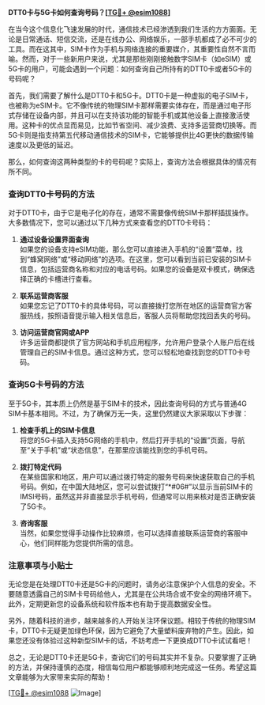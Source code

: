 **DTT0卡与5G卡如何查询号码？[[TG💪+ @esim1088](https://t.me/s/esim1088)]**

在当今这个信息化飞速发展的时代，通信技术已经渗透到我们生活的方方面面。无论是日常通话、短信交流，还是在线办公、网络娱乐，一部手机都成了必不可少的工具。而在这其中，SIM卡作为手机与网络连接的重要媒介，其重要性自然不言而喻。然而，对于一些新用户来说，尤其是那些刚刚接触数字SIM卡（如eSIM）或5G卡的用户，可能会遇到一个问题：如何查询自己所持有的DTT0卡或者5G卡的号码呢？

首先，我们需要了解什么是DTT0卡和5G卡。DTT0卡是一种虚拟的电子SIM卡，也被称为eSIM卡。它不像传统的物理SIM卡那样需要实体存在，而是通过电子形式存储在设备内部，并且可以在支持该功能的智能手机或其他设备上直接激活使用。这种卡的优点显而易见，比如节省空间、减少浪费、支持多运营商切换等。而5G卡则是指支持第五代移动通信技术的SIM卡，它能够提供比4G更快的数据传输速度以及更低的延迟。

那么，如何查询这两种类型的卡的号码呢？实际上，查询方法会根据具体的情况有所不同。

### 查询DTT0卡号码的方法

对于DTT0卡，由于它是电子化的存在，通常不需要像传统SIM卡那样插拔操作。大多数情况下，您可以通过以下几种方式来查看您的DTT0卡号码：

1. **通过设备设置界面查询**  
   如果您的设备支持eSIM功能，那么您可以直接进入手机的“设置”菜单，找到“蜂窝网络”或“移动网络”的选项。在这里，您可以看到当前已安装的SIM卡信息，包括运营商名称和对应的电话号码。如果您的设备是双卡模式，确保选择正确的卡槽进行查看。

2. **联系运营商客服**  
   如果您忘记了DTT0卡的具体号码，可以直接拨打您所在地区的运营商官方客服热线，按照语音提示输入相关信息后，客服人员将帮助您找回丢失的号码。

3. **访问运营商官网或APP**  
   许多运营商都提供了官方网站和手机应用程序，允许用户登录个人账户后在线管理自己的SIM卡信息。通过这种方式，您可以轻松地查找到您的DTT0卡号码。

### 查询5G卡号码的方法

至于5G卡，其本质上仍然是基于SIM卡的技术，因此查询号码的方式与普通4G SIM卡基本相同。不过，为了确保万无一失，这里仍然建议大家采取以下步骤：

1. **检查手机上的SIM卡信息**  
   将您的5G卡插入支持5G网络的手机中，然后打开手机的“设置”页面，导航至“关于手机”或“状态信息”，在那里应该能找到您的手机号码。

2. **拨打特定代码**  
   在某些国家和地区，用户可以通过拨打特定的服务号码来快速获取自己的手机号码。例如，在中国大陆地区，您可以尝试拨打“*#06#”以显示当前SIM卡的IMSI号码，虽然这并非直接显示手机号码，但通常可以用来核对是否正确安装了5G卡。

3. **咨询客服**  
   当然，如果您觉得手动操作比较麻烦，也可以选择直接联系运营商的客服中心，他们同样能为您提供所需的信息。

### 注意事项与小贴士

无论您是在处理DTT0卡还是5G卡的问题时，请务必注意保护个人信息的安全。不要随意透露自己的SIM卡号码给他人，尤其是在公共场合或不安全的网络环境下。此外，定期更新您的设备系统和软件版本也有助于提高数据安全性。

另外，随着科技的进步，越来越多的人开始关注环保议题。相较于传统的物理SIM卡，DTT0卡无疑更加绿色环保，因为它避免了大量塑料废弃物的产生。因此，如果您还没有体验过这种新型SIM卡的话，不妨考虑一下更换成DTT0卡试试看吧！

总之，无论是DTT0卡还是5G卡，查询它们的号码其实并不复杂。只要掌握了正确的方法，并保持谨慎的态度，相信每位用户都能够顺利地完成这一任务。希望这篇文章能够为大家带来实际的帮助！

[[TG💪+ @esim1088](https://t.me/s/esim1088) ![Image](https://i.postimg.cc/4NQfJmqS/Snipaste-2025-05-13-00-14-12.png)]